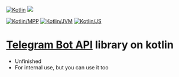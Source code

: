 [![Kotlin](https://img.shields.io/badge/Kotlin-1.6.20-blue.svg?logo=kotlin)](http://kotlinlang.org)
[![](https://jitpack.io/v/landgrafhomyak/tgbotapi-kt.svg)](https://jitpack.io/#landgrafhomyak/tgbotapi-kt)


[![Kotlin/MPP](https://img.shields.io/badge/Kotlin/MPP-7F52FF.svg)](https://kotlinlang.org/docs/multiplatform.html) 
[![Kotlin/JVM](https://img.shields.io/badge/Kotlin/JVM-7F52FF.svg)](https://kotlinlang.org/docs/jvm-get-started.html)
[![Kotlin/JS](https://img.shields.io/badge/Kotlin/JS-7F52FF.svg)](https://kotlinlang.org/docs/js-get-started.html)
<!-- [![Kotlin/IOS](https://img.shields.io/badge/Kotlin/IOS-7F52FF.svg)](https://kotlinlang.org/docs/native-get-started.html)
[![Kotlin/LinuxX64](https://img.shields.io/badge/Kotlin/LinuxX64-7F52FF.svg)](https://kotlinlang.org/docs/native-get-started.html)
[![Kotlin/MacosX64](https://img.shields.io/badge/Kotlin/MacosX64-7F52FF.svg)](https://kotlinlang.org/docs/native-get-started.html)
[![Kotlin/MacosArmX64](https://img.shields.io/badge/Kotlin/MacosArmX64-7F52FF.svg)](https://kotlinlang.org/docs/native-get-started.html)
[![Kotlin/MinGWX64](https://img.shields.io/badge/Kotlin/MinGWX64-7F52FF.svg)](https://kotlinlang.org/docs/native-get-started.html)
[![Kotlin/TvOS](https://img.shields.io/badge/Kotlin/TvOS-7F52FF.svg)](https://kotlinlang.org/docs/native-get-started.html)
[![Kotlin/WatchOS](https://img.shields.io/badge/Kotlin/WatchOS-7F52FF.svg)](https://kotlinlang.org/docs/native-get-started.html)
-->
# [Telegram Bot API](https://core.telegram.org/#bot-api) library on kotlin
* Unfinished
* For internal use, but you can use it too